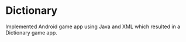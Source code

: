 # Dictionary
Implemented Android game app using Java and XML which resulted in a Dictionary game app.
